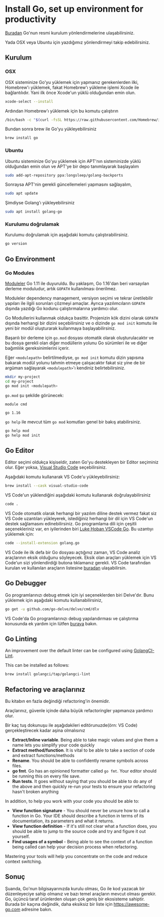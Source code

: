 # Install Go, set up environment for productivity

[Buradan](https://golang.org/doc/install) Go'nun resmi kurulum yönlendirmelerine ulaşabilirsiniz.

Yada OSX veya Ubuntu için yazdığımız yönlendirmeyi takip edebilirsiniz.

## Kurulum

### OSX

OSX sisteminize Go'yu yüklemek için yapmanız gerekenlerden ilki, Homebrew'ı yüklemek, fakat Homebrew'ı yükleme işlemi Xcode ile bağlantılıdır. Yani ilk önce Xcode'un yüklü olduğundan emin olun.

```sh
xcode-select --install
```

Ardından Homebrew'ı yüklemek için bu komutu çalıştırın

```sh
/bin/bash -c "$(curl -fsSL https://raw.githubusercontent.com/Homebrew/install/master/install.sh)"
```

Bundan sonra brew ile Go'yu yükleyebilirsiniz

```sh
brew install go
```

### Ubuntu

Ubuntu sisteminize Go'yu yüklemek için APT'nın sisteminizde yüklü olduğundan emin olun ve APT'ye bir depo tanımlayarak başlayalım

```sh
sudo add-apt-repository ppa:longsleep/golang-backports
```

Sonraysa APT'nin gerekli güncellemeleri yapmasını sağlayalım,

```sh
sudo apt update
```

Şimdiyse Golang'ı yükleyebilirsiniz

```sh
sudo apt install golang-go
```

### Kurulumu doğrulamak

Kurulumu doğrulamak için aşağıdaki komutu çalıştırabilirsiniz.

```sh
go version
```

## Go Environment

### Go Modules

[Moduleler](https://github.com/golang/go/wiki/Modules) Go 1.11 ile duyuruldu. Bu yaklaşım, Go 1.16'dan beri varsayılan derleme moduludur, artık `GOPATH` kullanılması önerilmez.

Moduleler dependency management, versiyon seçimi ve tekrar üretilebilir yapıları ile ilgili sorunları çözmeyi amaçlar. Ayrıca yazılımcıların `GOPATH` dışında yazdığı Go kodunu çalıştırmalarına yardımcı olur.

Go Modullerini kullanmak oldukça basittir. Projenizin kök dizini olarak `GOPATH` dışında herhangi bir dizini seçebilirsiniz ve o dizinde `go mod init` komutu ile yeni bir modül oluşturarak kullanmaya başlayabilirsiniz.

Başarılı bir derleme için `go.mod` dosyası otomatik olarak oluşturulacaktır ve bu dosya gerekli olan diğer modüllerin yolunu Go sürümleri ile ve diğer bağımlılık gereksinimlerini içerir.

Eğer `<modulepath>` belirtilmediyse, `go mod init` komutu dizin yapısına bakarak modül yolunu tahmin etmeye çalışacaktır fakat siz yine de bir argüman sağlayarak `<modulepath>`'ı kendiniz belirtebilirsiniz.

```sh
mkdir my-project
cd my-project
go mod init <modulepath>
```

`go.mod` şu şekilde görünecek:

```
module cmd

go 1.16

```

`go help` ile mevcut tüm `go mod` komutları genel bir bakış atabilirsiniz.

```sh
go help mod
go help mod init
```

## Go Editor

Editor seçimi oldukça kişiseldir, zaten Go'yu destekleyen bir Editor seçiminiz olur. Eğer yoksa, [Visual Studio Code](https://code.visualstudio.com) seçebilirsiniz.

Aşağıdaki komutu kullanarak VS Code'u yükleyebilirsiniz:

```sh
brew install --cask visual-studio-code
```

VS Code'un yüklendiğini aşağıdaki komutu kullanarak doğrulayabilirsiniz

```sh
code .
```

VS Code otomatik olarak herhangi bir yazılım diline destek vermez fakat siz VS Code uzantıları yükleyerek, istediğiniz herhangi bir dil için VS Code'un destek sağlamasını edinebilirsiniz. Go programlama dili için çeşitli seçenekleriniz var, en iyilerinden biri [Luke Hoban VSCode Go](https://github.com/golang/vscode-go). Bu uzantıyı yüklemek için:

```sh
code --install-extension golang.go
```

VS Code ile ilk defa bir Go dosyası açtığınız zaman, VS Code analiz araçlarının eksik olduğunu söyleyecek. Eksik olan araçları yüklemek için VS Code'un sizi yönlendirdiği butona tıklamanız gerekli. VS Code tarafından kurulan ve kullanılan araçların listesine [buradan](https://github.com/golang/vscode-go/blob/master/docs/tools.md) ulaşabilirsin.

## Go Debugger

Go programlarınızı debug etmek için iyi seçeneklerden biri Delve'dır. Bunu yüklemek için aşağıdaki komutu kullanabilirsiniz,

```sh
go get -u github.com/go-delve/delve/cmd/dlv
```

VS Code'da Go programlarınızı debug yapılandırması ve çalıştırma konusunda ek yardım için lütfen [buraya](https://github.com/golang/vscode-go/blob/master/docs/debugging.md) bakın.

## Go Linting

An improvement over the default linter can be configured using [GolangCI-Lint](https://golangci-lint.run).

This can be installed as follows:

```sh
brew install golangci/tap/golangci-lint
```

## Refactoring ve araçlarınız

Bu kitabın en fazla değindiği refactoring'in önemidir.

Araçlarınız, güvenle içinde daha büyük refactoringler yapmanıza yardımcı olur.

Bir kaç tuş dokunuşu ile aşağıdakileri editörunuzde(örn: VS Code) gerçekleştirecek kadar aşina olmalısınız

- **Extract/Inline variable**. Being able to take magic values and give them a name lets you simplify your code quickly
- **Extract method/function**. It is vital to be able to take a section of code and extract functions/methods
- **Rename**. You should be able to confidently rename symbols across files.
- **go fmt**. Go has an opinioned formatter called `go fmt`. Your editor should be running this on every file save.
- **Run tests**. It goes without saying that you should be able to do any of the above and then quickly re-run your tests to ensure your refactoring hasn't broken anything

In addition, to help you work with your code you should be able to:

- **View function signature** - You should never be unsure how to call a function in Go. Your IDE should describe a function in terms of its documentation, its parameters and what it returns.
- **View function definition** - If it's still not clear what a function does, you should be able to jump to the source code and try and figure it out yourself.
- **Find usages of a symbol** - Being able to see the context of a function being called can help your decision process when refactoring.

Mastering your tools will help you concentrate on the code and reduce context switching.

## Sonuç

Şuanda, Go'nun bilgisayarınızda kurulu olması, Go ile kod yazacak bir düzenleyeciye sahip olmanız ve bazı temel araçların mevcut olması gerekir. Go, üçüncü taraf ürünlerden oluşan çok geniş bir ekosisteme sahiptir. Burada bir kaçına değindik, daha eksiksiz bir liste için <https://awesome-go.com> adresine bakın.
